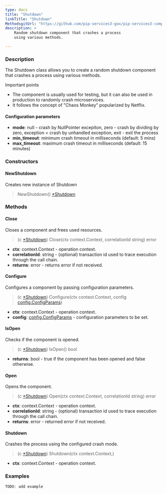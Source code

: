 ```yaml
---
type: docs
title: "Shutdown"
linkTitle: "Shutdown"
MethodsgitUrl: "https://github.com/pip-services3-gox/pip-services3-components-gox"
description: >
    Random shutdown component that crashes a process
    using various methods.

---
```


### Description

The Shutdown class allows you to create a random shutdown component that crashes a process using various methods.

Important points

- The component is usually used for testing, but it can also be used in production to randomly crash microservices.
- It follows the concept of "Chaos Monkey" popularized by Netflix.

#### Configuration parameters

- **mode**: null - crash by NullPointer excepiton, zero - crash by dividing by zero, exception = crash by unhandled exception, exit - exit the process
- **min_timeout**: minimum crash timeout in milliseconds (default: 5 mins)
- **max_timeout**: maximum crash timeout in milliseconds (default: 15 minutes)

### Constructors

#### NewShutdown
Creates new instance of Shutdown

> NewShutdown() [*Shutdown]()


### Methods


#### Close
Closes a component and frees used resources.

> (c [*Shutdown]()) Close(ctx context.Context, correlationId string) error

- **ctx**: context.Context - operation context.
- **correlationId**: string - (optional) transaction id used to trace execution through the call chain.
- **returns**: error - returns error if not received.

#### Configure
Configures a component by passing configuration parameters.

> (c [*Shutdown]()) Configure(ctx context.Context, config [config.ConfigParams](../../../commons/config/config_params))

- **ctx**: context.Context - operation context.
- **config**: [config.ConfigParams](../../../commons/config/config_params) - configuration parameters to be set.


#### IsOpen
Checks if the component is opened.

> (c [*Shutdown]()) IsOpen() bool

- **returns**: bool - true if the component has been opened and false otherwise.


#### Open
Opens the component.

> (c [*Shutdown]()) Open(ctx context.Context, correlationId string) error

- **ctx**: context.Context - operation context.
- **correlationId**: string - (optional) transaction id used to trace execution through the call chain.
- **returns**: error - returned error if not received.


#### Shutdown
Crashes the process using the configured crash mode.

> (c [*Shutdown]()) Shutdown(ctx context.Context,)

- **ctx**: context.Context - operation context. 

### Examples

```go
TODO: add example
```
